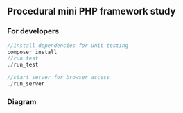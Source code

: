 ## Procedural mini PHP framework study

### For developers 

```php
//install dependencies for unit testing
composer install
//run test
./run_test

//start server for browser access
./run_server

```

### Diagram
[logo]: diagram.png "Diagram"